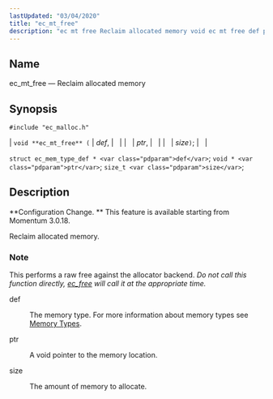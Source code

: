 ```yaml
---
lastUpdated: "03/04/2020"
title: "ec_mt_free"
description: "ec mt free Reclaim allocated memory void ec mt free def ptr size struct ec mem type def def void ptr size t size Configuration Change This feature is available starting from Momentum 3 0 18 Reclaim allocated memory This performs a raw free against the allocator backend Do not..."
---
```


<a name="apis.ec_mt_free"></a> 
## Name

ec_mt_free — Reclaim allocated memory

## Synopsis

`#include "ec_malloc.h"`

| `void **ec_mt_free** (` | <var class="pdparam">def</var>, |   |
|   | <var class="pdparam">ptr</var>, |   |
|   | <var class="pdparam">size</var>`)`; |   |

`struct ec_mem_type_def * <var class="pdparam">def</var>`;
`void * <var class="pdparam">ptr</var>`;
`size_t <var class="pdparam">size</var>`;<a name="idp54961024"></a> 
## Description

**Configuration Change. ** This feature is available starting from Momentum 3.0.18.

Reclaim allocated memory.

### Note

This performs a raw free against the allocator backend. *Do not call this function directly, [ec_free](/momentum/3/3-api/apis-ec-free) will call it at the appropriate time.* 

<dl class="variablelist">

<dt>def</dt>

<dd>

The memory type. For more information about memory types see [Memory Types](/momentum/3/3-api/arch-primary-apis#arch.memory.types).

</dd>

<dt>ptr</dt>

<dd>

A void pointer to the memory location.

</dd>

<dt>size</dt>

<dd>

The amount of memory to allocate.

</dd>

</dl>